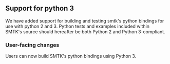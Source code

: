 ## Support for python 3

We have added support for building and testing smtk's python bindings
for use with python 2 and 3. Python tests and examples included within
SMTK's source should hereafter be both Python 2 and Python 3-compliant.

### User-facing changes

Users can now build SMTK's python bindings using Python 3.
